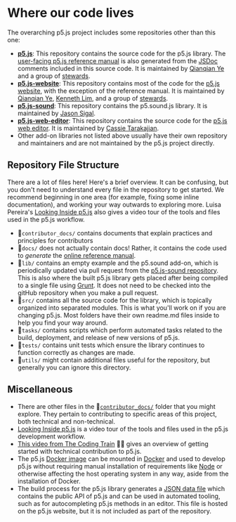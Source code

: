# Where our code lives

The overarching p5.js project includes some repositories other than this one:

- **[p5.js](https://github.com/processing/p5.js)**: This repository contains the source code for the p5.js library. The [user-facing p5.js reference manual](https://p5js.org/reference/) is also generated from the [JSDoc](https://jsdoc.app/) comments included in this source code. It is maintained by [Qianqian Ye](https://github.com/qianqianye) and a group of [stewards](https://github.com/processing/p5.js#stewards).
- **[p5.js-website](https://github.com/processing/p5.js-website)**: This repository contains most of the code for the [p5.js website](http://p5js.org), with the exception of the reference manual. It is maintained by [Qianqian Ye](https://github.com/qianqianye), [Kenneth Lim](https://github.com/limzykenneth), and a group of [stewards](https://github.com/processing/p5.js-website#stewards).
- **[p5.js-sound](https://github.com/processing/p5.js-sound)**: This repository contains the p5.sound.js library. It is maintained by [Jason Sigal](https://github.com/therewasaguy).
- **[p5.js-web-editor](https://github.com/processing/p5.js-web-editor)**: This repository contains the source code for the [p5.js web editor](https://editor.p5js.org). It is maintained by [Cassie Tarakajian](https://github.com/catarak).
- Other add-on libraries not listed above usually have their own repository and maintainers and are not maintained by the p5.js project directly.


## Repository File Structure

There are a lot of files here! Here's a brief overview. It can be confusing, but you don't need to understand every file in the repository to get started. We recommend beginning in one area (for example, fixing some inline documentation), and working your way outwards to exploring more. Luisa Pereira's [Looking Inside p5.js](https://www.luisapereira.net/teaching/materials/processing-foundation) also gives a video tour of the tools and files used in the p5.js workflow.

- 📁`contributor_docs/` contains  documents that explain practices and principles for contributors
- 📁`docs/` does not actually contain docs! Rather, it contains the code used to *generate* the [online reference manual](https://p5js.org/reference/).
- 📁`lib/` contains an empty example and the p5.sound add-on, which is periodically updated via pull request from the [p5.js-sound repository](https://github.com/processing/p5.js-sound). This is also where the built p5.js library gets placed after being compiled to a single file using [Grunt](https://gruntjs.com/). It does not need to be checked into the gitHub repository when you make a pull request.
- 📁`src/` contains all the source code for the library, which is topically organized into separated modules. This is what you'll work on if you are changing p5.js. Most folders have their own readme.md files inside to help you find your way around.
- 📁`tasks/` contains scripts which perform automated tasks related to the build, deployment, and release of new versions of p5.js.
- 📁`tests/` contains unit tests which ensure the library continues to function correctly as changes are made.
- 📁`utils/` might contain additional files useful for the repository, but generally you can ignore this directory.


## Miscellaneous
- There are other files in the 📁[`contributor_docs/`](https://github.com/processing/p5.js/tree/main/contributor_docs) folder that you might explore. They pertain to contributing to specific areas of this project, both technical and non-technical.
- [Looking Inside p5.js](https://www.luisapereira.net/teaching/materials/processing-foundation) is a video tour of the tools and files used in the p5.js development workflow.
-  [This video from The Coding Train](https://youtu.be/Rr3vLyP1Ods) :train::rainbow: gives an overview of getting started with technical contribution to p5.js.
- The p5.js [Docker image](https://github.com/toolness/p5.js-docker) can be mounted in [Docker](https://www.docker.com/) and used to develop p5.js without requiring manual installation of requirements like [Node](https://nodejs.org/) or otherwise affecting the host operating system in any way, aside from the installation of Docker.
- The build process for the p5.js library generates a [JSON data file](https://p5js.org/reference/data.json) which contains the public API of p5.js and can be used in automated tooling, such as for autocompleting p5.js methods in an editor. This file is hosted on the p5.js website, but it is not included as part of the repository.
